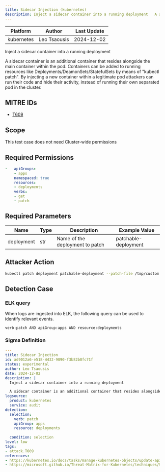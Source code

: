 ```yaml
---
title: Sidecar Injection (kubernetes)
description: Inject a sidecar container into a running deployment   A sidecar container is an additional container that resides alongside the main container within the pod. Containers can be added to running resources like Deployments/DeamonSets/StatefulSets by means of "kubectl patch". By injecting a new container within a legitimate pod attackers can run their code and hide their activity, instead of running their own separated pod in the cluster. 
---
```


| Platform               | Author               | Last Update                 |
| ---------------------- | -------------------- | --------------------------- |
| kubernetes | Leo Tsaousis | 2024-12-02 |

Inject a sidecar container into a running deployment 

A sidecar container is an additional container that resides alongside the main container within the pod. Containers can be added to running resources like Deployments/DeamonSets/StatefulSets by means of "kubectl patch". By injecting a new container within a legitimate pod attackers can run their code and hide their activity, instead of running their own separated pod in the cluster.

## MITRE IDs

* [T609](https://attack.mitre.org/techniques/T609/)

## Scope 

This test case does not need Cluster-wide permissions

## Required Permissions

```yaml
-   apiGroups:
    - apps
    namespaced: true
    resources:
    - deployments
    verbs:
    - get
    - patch

```

## Required Parameters

| Name       | Type                  | Description                  | Example Value          |
| ---------- | --------------------- | ---------------------------- | ---------------------- |
| deployment | str | Name of the deployment to patch | patchable-deployment |

## Attacker Action

```bash
kubectl patch deployment patchable-deployment --patch-file /tmp/custom.yml
```


## Detection Case

### ELK query

When logs are ingested into ELK, the following query can be used to identify relevant events.

```
verb:patch AND apiGroup:apps AND resource:deployments
```

### Sigma Definition

```yaml
---
title: Sidecar Injection
id: ad9012a6-e518-4432-9890-f3b82b8fc71f
status: experimental
author: Leo Tsaousis
date: 2024-12-02
description: |
  Inject a sidecar container into a running deployment 

  A sidecar container is an additional container that resides alongside the main container within the pod. Containers can be added to running resources like Deployments/DeamonSets/StatefulSets by means of "kubectl patch". By injecting a new container within a legitimate pod attackers can run their code and hide their activity, instead of running their own separated pod in the cluster.
logsource:
  product: kubernetes
  service: audit
detection:
  selection:
    verb: patch
    apiGroup: apps
    resource: deployments
    
  condition: selection
level: low
tags:
- attack.T609
references:
- https://kubernetes.io/docs/tasks/manage-kubernetes-objects/update-api-object-kubectl-patch
- https://microsoft.github.io/Threat-Matrix-for-Kubernetes/techniques/Sidecar%20Injection/

```